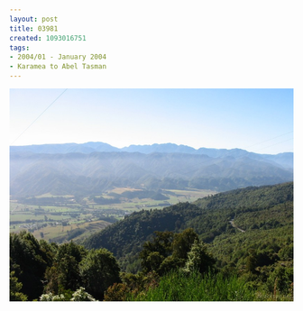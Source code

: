 ```yaml
---
layout: post
title: 03981
created: 1093016751
tags:
- 2004/01 - January 2004
- Karamea to Abel Tasman
---
```


<img src="/image/images/03981-1385.jpg"/>


